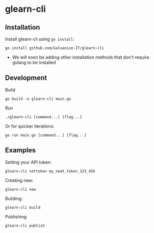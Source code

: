 # glearn-cli

## Installation
Install glearn-cli using `go install`:

```
go install github.com/Galvanize-IT/glearn-cli
```

- We will soon be adding other installation methods that don't require
golang to be installed

## Development
Build
```
go build -o glearn-cli main.go
```

Run
```
./glearn-cli [command...] [flag...]
```

Or for quicker iterations:
```
go run main.go [command...] [flag...]
```

## Examples

Setting your API token:
```
glearn-cli settoken my_neat_token_123_456
```

Creating new:
```
glearn-cli new
```

Building:
```
glearn-cli build
```

Publishing:
```
glearn-cli publish
```